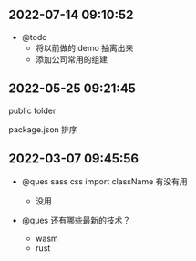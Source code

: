 ## 2022-07-14 09:10:52

-   @todo
    -   将以前做的 demo 抽离出来
    -   添加公司常用的组建

## 2022-05-25 09:21:45

public folder

package.json 排序

## 2022-03-07 09:45:56

-   @ques sass css import className 有没有用

    -   没用

-   @ques 还有哪些最新的技术？
    -   wasm
    -   rust
